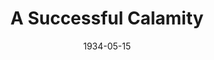 ---
title: A Successful Calamity
date: 1934-05-15
closing_date: 
layout: productions
featured_image: 
image_caption:
image_credit:
playbill:
category:
Theatre: Theatre Jacksonville
cast:
  Eddie Wilton: Charles Luckie
  Clarence Withers: Drummond Paul, Jr.
  Emmie Wilton: Edna Holley
  Henry Wilton: Frank Heintz
  Marguerite Wilton: Lydia Hodges
  Julia Partington: Mae Holly
  Alberine: Margaret Hunter
  George Struthers: Ralph W. Cooper, Jr.
  John Belden: Lawrence Case
  Pietro Rafaelo: Winston Fowler
  Connors: John H. Pratt
  Dr. Broodie: Sydney Clark
crew:
  Director: Winston Fowler
  Staging:
    - Jim Reynolds
    - Mrs. Douglas Haygood
    - Mrs. Fred Pumpelly
    - Mrs. Holden Blackwell
    - Robert Tracy
  Props: Laurine Goffin
understudies:
orchestra:
external_links:
---
